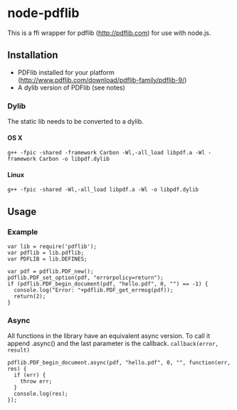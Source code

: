 # node-pdflib

This is a ffi wrapper for pdflib (http://pdflib.com) for use with node.js. 

## Installation

 * PDFlib installed for your platform (http://www.pdflib.com/download/pdflib-family/pdflib-9/)
 * A dylib version of PDFlib (see notes) 

### Dylib

The static lib needs to be converted to a dylib.

#### OS X

```
g++ -fpic -shared -framework Carbon -Wl,-all_load libpdf.a -Wl -framework Carbon -o libpdf.dylib
```

#### Linux

```
g++ -fpic -shared -Wl,-all_load libpdf.a -Wl -o libpdf.dylib
```

## Usage

### Example

```
var lib = require('pdflib');
var pdflib = lib.pdflib;
var PDFLIB = lib.DEFINES;

var pdf = pdflib.PDF_new();
pdflib.PDF_set_option(pdf, "errorpolicy=return");
if (pdflib.PDF_begin_document(pdf, "hello.pdf", 0, "") == -1) {
  console.log("Error: "+pdflib.PDF_get_errmsg(pdf));
  return(2);
}
```

### Async

All functions in the library have an equivalent async version. To call it append .async() and the last parameter is the callback. `callback(error, result)`

```
pdflib.PDF_begin_document.async(pdf, "hello.pdf", 0, "", function(err, res) {
  if (err) {
    throw err;
  }
  console.log(res);
});
```
